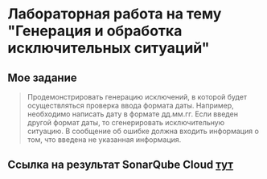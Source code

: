 # Лабораторная работа на тему "Генерация и обработка исключительных ситуаций"

## Мое задание

> Продемонстрировать генерацию исключений, в которой будет осуществляться проверка ввода формата даты. Например, необходимо написать дату в формате дд.мм.гг. Если  введен другой формат даты, то  сгенерировать исключительную ситуацию. В сообщение об ошибке должна входить информация о том, что введена  не указанная информация. 

## Ссылка на результат SonarQube Cloud [тут]()